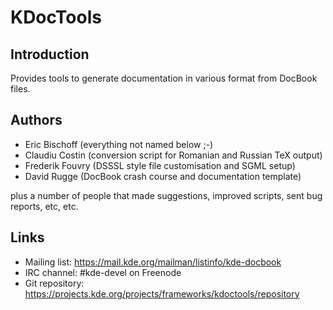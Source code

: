 # KDocTools

## Introduction

Provides tools to generate documentation in various format from DocBook files.

## Authors

- Eric Bischoff   (everything not named below ;-)
- Claudiu Costin  (conversion script for Romanian and Russian TeX output)
- Frederik Fouvry (DSSSL style file customisation and SGML setup)
- David Rugge     (DocBook crash course and documentation template)

plus a number of people that made suggestions, improved scripts, sent
bug reports, etc, etc.

## Links

- Mailing list: <https://mail.kde.org/mailman/listinfo/kde-docbook>
- IRC channel: #kde-devel on Freenode
- Git repository: <https://projects.kde.org/projects/frameworks/kdoctools/repository>
